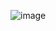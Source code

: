 ![image](https://github.com/KindCoffeeBear/hwDockerPostgreSQL/assets/79091217/5c28ceec-e29b-4d76-a1db-737d445a4a8b)
